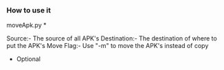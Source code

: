 ### How to use it
moveApk.py <source> <destination> <move flag>*

Source:- The source of all APK's 
Destination:- The destination of where to put the APK's
Move Flag:- Use "-m" to move the APK's instead of copy

* Optional


